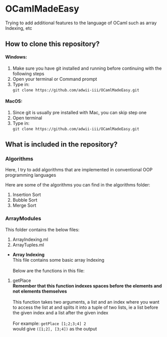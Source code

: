 # OCamlMadeEasy
Trying to add additional features to the language of OCaml such as array Indexing, etc

## How to clone this repository?
#### Windows:
1. Make sure you have git installed and running before continuing with the following steps
2. Open your terminal or Command prompt
3. Type in:<br>
`git clone https://github.com/adwii-iii/OCamlMadeEasy.git`

#### MacOS:
1. Since git is usually pre installed with Mac, you can skip step one
2. Open terminal
3. Type in:<br>
`git clone https://github.com/adwii-iii/OCamlMadeEasy.git`

## What is included in the repository?
### Algorithms
Here, I try to add algorithms that are implemented in conventional OOP programming languages

Here are some of the algorithms you can find in the algorithms folder:
1. Insertion Sort
2. Bubble Sort
3. Merge Sort

### ArrayModules
This folder contains the below files:
1. ArrayIndexing.ml
2. ArrayTuples.ml

- **Array Indexing**<br>
This file contains some basic array Indexing<br><br>
Below are the functions in this file:
1. getPlace<br>
**Remember that this function indexes spaces before the elements and not elements themselves**<br><br>
This function takes two arguments, a list and an index where you want to access the list at and splits it into a tuple of two lists, ie a list before the given index and a list after the given index<br><br>
For example:
`getPlace [1;2;3;4] 2`<br>
would give
`([1;2], [3;4])` as the output
